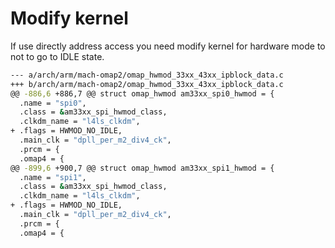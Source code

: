 # Modify kernel
If use directly address access you need modify kernel for hardware mode to not to go to IDLE state.  
```sh
--- a/arch/arm/mach-omap2/omap_hwmod_33xx_43xx_ipblock_data.c
+++ b/arch/arm/mach-omap2/omap_hwmod_33xx_43xx_ipblock_data.c
@@ -886,6 +886,7 @@ struct omap_hwmod am33xx_spi0_hwmod = {
  .name = "spi0",
  .class = &am33xx_spi_hwmod_class,
  .clkdm_name = "l4ls_clkdm",
+ .flags = HWMOD_NO_IDLE,
  .main_clk = "dpll_per_m2_div4_ck",
  .prcm = {
  .omap4 = {
@@ -899,6 +900,7 @@ struct omap_hwmod am33xx_spi1_hwmod = {
  .name = "spi1",
  .class = &am33xx_spi_hwmod_class,
  .clkdm_name = "l4ls_clkdm",
+ .flags = HWMOD_NO_IDLE,
  .main_clk = "dpll_per_m2_div4_ck",
  .prcm = {
  .omap4 = {
```
